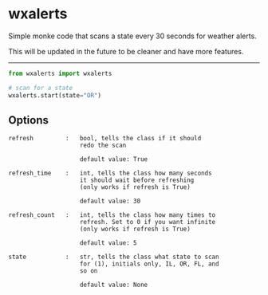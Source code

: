 # wxalerts

Simple monke code that scans a state every 30 seconds for weather alerts.

This will be updated in the future to be cleaner and have more features.

---

```python
from wxalerts import wxalerts

# scan for a state
wxalerts.start(state="OR")
```

## Options
```
refresh         :   bool, tells the class if it should
                    redo the scan

                    default value: True

refresh_time    :   int, tells the class how many seconds
                    it should wait before refreshing
                    (only works if refresh is True)

                    default value: 30

refresh_count   :   int, tells the class how many times to
                    refresh. Set to 0 if you want infinite
                    (only works if refresh is True)

                    default value: 5

state           :   str, tells the class what state to scan
                    for (1), initials only, IL, OR, FL, and
                    so on

                    default value: None
```
